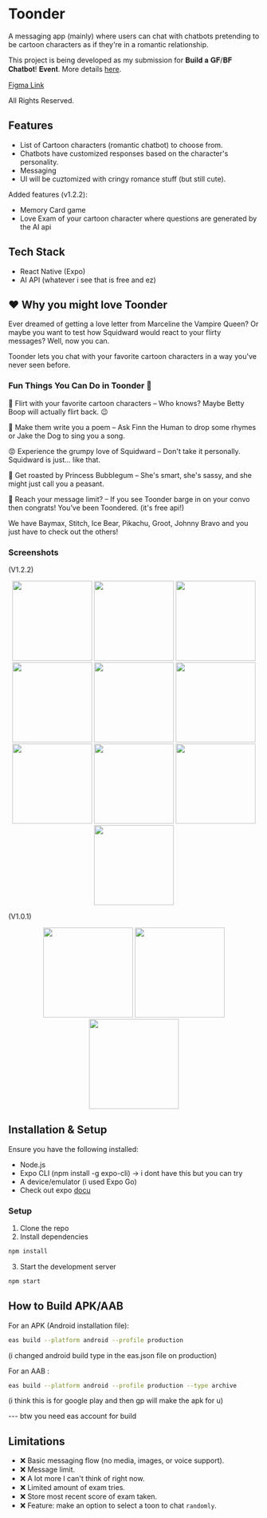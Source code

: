 # Toonder

A messaging app (mainly) where users can chat with chatbots pretending to be cartoon characters as if they're in a romantic relationship.

This project is being developed as my submission for 𝐁𝐮𝐢𝐥𝐝 𝐚 𝐆𝐅/𝐁𝐅 𝐂𝐡𝐚𝐭𝐛𝐨𝐭! 𝐄𝐯𝐞𝐧𝐭. More details [here](https://www.facebook.com/share/p/18HJc3LZtV/).

[Figma Link](https://www.figma.com/design/FrZtZYkOmOYsVvo40gvfCn/toonder?node-id=0-1&p=f&t=vI8sVpNjrz3KJfyV-0)

All Rights Reserved.

## Features

- List of Cartoon characters (romantic chatbot) to choose from.
- Chatbots have customized responses based on the character's personality.
- Messaging
- UI will be cuztomized with cringy romance stuff (but still cute).

Added features (v1.2.2):

- Memory Card game
- Love Exam of your cartoon character where questions are generated by the AI api

## Tech Stack

- React Native (Expo)
- AI API (whatever i see that is free and ez)

## ❤️ Why you might love Toonder

Ever dreamed of getting a love letter from Marceline the Vampire Queen? Or maybe you want to test how Squidward would react to your flirty messages? Well, now you can.

Toonder lets you chat with your favorite cartoon characters in a way you've never seen before.

### Fun Things You Can Do in Toonder 🎉

💌 Flirt with your favorite cartoon characters – Who knows? Maybe Betty Boop will actually flirt back. 😉

🎤 Make them write you a poem – Ask Finn the Human to drop some rhymes or Jake the Dog to sing you a song.

😡 Experience the grumpy love of Squidward – Don't take it personally. Squidward is just... like that.

🤖 Get roasted by Princess Bubblegum – She's smart, she's sassy, and she might just call you a peasant.

📝 Reach your message limit? – If you see Toonder barge in on your convo then congrats! You’ve been Toondered. (it's free api!)

We have Baymax, Stitch, Ice Bear, Pikachu, Groot, Johnny Bravo and you just have to check out the others!

### Screenshots

(V1.2.2)

<p align="center">
  <img src="assets/screenshots/v1.2.2/01.jpg" height="160">
  <img src="assets/screenshots/v1.2.2/02.jpg" height="160">
  <img src="assets/screenshots/v1.2.2/03.jpg" height="160">
  <img src="assets/screenshots/v1.2.2/04.jpg" height="160">
  <img src="assets/screenshots/v1.2.2/05.jpg" height="160">
  <img src="assets/screenshots/v1.2.2/06.jpg" height="160">
  <img src="assets/screenshots/v1.2.2/07.jpg" height="160">
  <img src="assets/screenshots/v1.2.2/08.jpg" height="160">
  <img src="assets/screenshots/v1.2.2/09.jpg" height="160">
  <img src="assets/screenshots/v1.2.2/10.jpg" height="160">
</p>

(V1.0.1)

<p align="center">
  <img src="assets/screenshots/v1.0.1/01.png" height="180">
  <img src="assets/screenshots/v1.0.1/02.png" height="180">
  <img src="assets/screenshots/v1.0.1/05.png" height="180">
  
</p>

## Installation & Setup

Ensure you have the following installed:

- Node.js
- Expo CLI (npm install -g expo-cli) -> i dont have this but you can try
- A device/emulator (i used Expo Go)
- Check out expo [docu](https://docs.expo.dev/tutorial/create-your-first-app/)

### Setup

1. Clone the repo
2. Install dependencies

```bash
npm install
```

3. Start the development server

```bash
npm start
```

## How to Build APK/AAB

For an APK (Android installation file):

```bash
eas build --platform android --profile production
```

(i changed android build type in the eas.json file on production)

For an AAB :

```bash
eas build --platform android --profile production --type archive
```

(i think this is for google play and then gp will make the apk for u)

--- btw you need eas account for build

## Limitations

- ❌ Basic messaging flow (no media, images, or voice support).
- ❌ Message limit.
- ❌ A lot more I can't think of right now.
- ❌ Limited amount of exam tries.
- ❌ Store most recent score of exam taken.
- ❌ Feature: make an option to select a toon to chat `randomly`.
